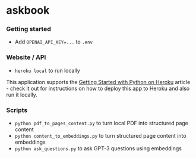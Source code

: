 # askbook

### Getting started

- Add `OPENAI_API_KEY=...` to `.env`

### Website / API

- `heroku local` to run locally

This application supports the [Getting Started with Python on Heroku](https://devcenter.heroku.com/articles/getting-started-with-python) article - check it out for instructions on how to deploy this app to Heroku and also run it locally.

### Scripts

- `python pdf_to_pages_content.py` to turn local PDF into structured page content
- `python content_to_embeddings.py` to turn structured page content into embeddings
- `python ask_questions.py` to ask GPT-3 questions using embeddings
